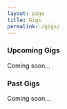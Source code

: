 ```yaml
---
layout: page
title: Gigs
permalink: /gigs/
---
```


### Upcoming Gigs

Coming soon...

### Past Gigs

Coming soon...
